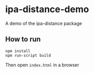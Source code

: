 # ipa-distance-demo
A demo of the ipa-distance package

## How to run

```
npm install
npm run-script build
```

Then open `index.html` in a browser
